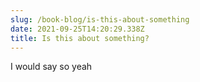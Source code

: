```yaml
---
slug: /book-blog/is-this-about-something
date: 2021-09-25T14:20:29.338Z
title: Is this about something?
---
```


I would say so yeah
